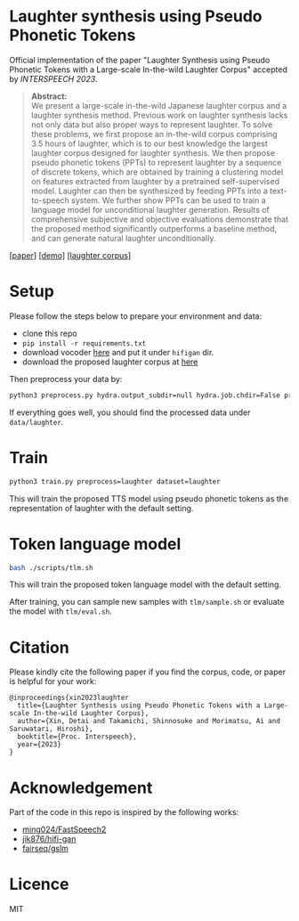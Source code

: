 # Laughter synthesis using Pseudo Phonetic Tokens
Official implementation of the paper "Laughter Synthesis using Pseudo Phonetic Tokens with a Large-scale In-the-wild Laughter Corpus" accepted by *INTERSPEECH 2023*.

>**Abstract:**<br>
We present a large-scale in-the-wild Japanese laughter corpus and a laughter synthesis method.
Previous work on laughter synthesis lacks not only data but also proper ways to represent laughter.
To solve these problems, we first propose an in-the-wild corpus comprising $3.5$ hours of laughter, which is to our best knowledge the largest laughter corpus designed for laughter synthesis.
We then propose pseudo phonetic tokens (PPTs) to represent laughter by a sequence of discrete tokens, which are obtained by training a clustering model on features extracted from laughter by a pretrained self-supervised model.
Laughter can then be synthesized by feeding PPTs into a text-to-speech system.
We further show PPTs can be used to train a language model for unconditional laughter generation.
Results of comprehensive subjective and objective evaluations demonstrate that the proposed method significantly outperforms a baseline method, and can generate natural laughter unconditionally.

[[paper]](https://arxiv.org/abs/2305.12442)
[[demo]](https://aria-k-alethia.github.io/2023laughter-demo/)
[[laughter corpus]](https://sites.google.com/site/shinnosuketakamichi/research-topics/laughter_corpus)

# Setup
Please follow the steps below to prepare your environment and data:
- clone this repo
- `pip install -r requirements.txt`
- download vocoder [here](https://drive.google.com/file/d/1vvmqo0Aq0TGmAwfHuBqNudhzYf1UUQwu/view?usp=sharing) and put it under `hifigan` dir.
- download the proposed laughter corpus at [here](https://sites.google.com/site/shinnosuketakamichi/research-topics/laughter_corpus)

Then preprocess your data by:
```bash
python3 preprocess.py hydra.output_subdir=null hydra.job.chdir=False preprocess=laughter preprocess.path.laughter.path=[path to the corpus]
```
If everything goes well, you should find the processed data under `data/laughter`.

# Train
```bash
python3 train.py preprocess=laughter dataset=laughter
```
This will train the proposed TTS model using pseudo phonetic tokens as the representation of laughter with the default setting.

# Token language model
```bash
bash ./scripts/tlm.sh
```
This will train the proposed token language model with the default setting.

After training, you can sample new samples with `tlm/sample.sh` or evaluate the model with `tlm/eval.sh`.

# Citation
Please kindly cite the following paper if you find the corpus, code, or paper is helpful for your work:
```
@inproceedings{xin2023laughter
  title={Laughter Synthesis using Pseudo Phonetic Tokens with a Large-scale In-the-wild Laughter Corpus},
  author={Xin, Detai and Takamichi, Shinnosuke and Morimatsu, Ai and Saruwatari, Hiroshi},
  booktitle={Proc. Interspeech},
  year={2023}
}
```

# Acknowledgement
Part of the code in this repo is inspired by the following works:
- [ming024/FastSpeech2](https://github.com/ming024/FastSpeech2)
- [jik876/hifi-gan](https://github.com/jik876/hifi-gan)
- [fairseq/gslm](https://github.com/facebookresearch/fairseq/tree/main/examples/textless_nlp/gslm)

# Licence
MIT
